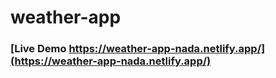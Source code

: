 # weather-app

### [Live Demo https://weather-app-nada.netlify.app/](https://weather-app-nada.netlify.app/)
